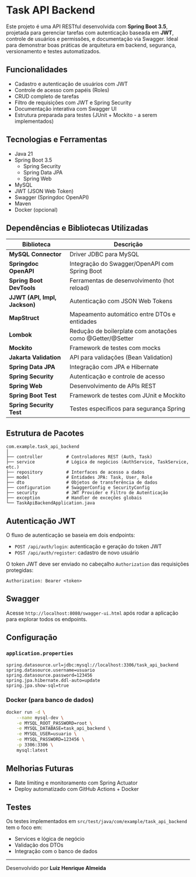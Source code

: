 # Task API Backend

Este projeto é uma API RESTful desenvolvida com **Spring Boot 3.5**, projetada para gerenciar tarefas com autenticação baseada em **JWT**, controle de usuários e permissões, e documentação via Swagger. Ideal para demonstrar boas práticas de arquitetura em backend, segurança, versionamento e testes automatizados.

## Funcionalidades

- Cadastro e autenticação de usuários com JWT
- Controle de acesso com papéis (Roles)
- CRUD completo de tarefas
- Filtro de requisições com JWT e Spring Security
- Documentação interativa com Swagger UI
- Estrutura preparada para testes (JUnit + Mockito - a serem implementados)

## Tecnologias e Ferramentas

- Java 21
- Spring Boot 3.5
  - Spring Security
  - Spring Data JPA
  - Spring Web
- MySQL
- JWT (JSON Web Token)
- Swagger (Springdoc OpenAPI)
- Maven
- Docker (opcional)

## Dependências e Bibliotecas Utilizadas

| Biblioteca                    | Descrição                                                 |
| ----------------------------- | --------------------------------------------------------- |
| **MySQL Connector**           | Driver JDBC para MySQL                                    |
| **Springdoc OpenAPI**         | Integração do Swagger/OpenAPI com Spring Boot             |
| **Spring Boot DevTools**      | Ferramentas de desenvolvimento (hot reload)               |
| **JJWT (API, Impl, Jackson)** | Autenticação com JSON Web Tokens                          |
| **MapStruct**                 | Mapeamento automático entre DTOs e entidades              |
| **Lombok**                    | Redução de boilerplate com anotações como @Getter/@Setter |
| **Mockito**                   | Framework de testes com mocks                             |
| **Jakarta Validation**        | API para validações (Bean Validation)                     |
| **Spring Data JPA**           | Integração com JPA e Hibernate                            |
| **Spring Security**           | Autenticação e controle de acesso                         |
| **Spring Web**                | Desenvolvimento de APIs REST                              |
| **Spring Boot Test**          | Framework de testes com JUnit e Mockito                   |
| **Spring Security Test**      | Testes específicos para segurança Spring                  |

## Estrutura de Pacotes

```
com.example.task_api_backend
│
├── controller         # Controladores REST (Auth, Task)
├── service            # Lógica de negócios (AuthService, TaskService, etc.)
├── repository         # Interfaces de acesso a dados
├── model              # Entidades JPA: Task, User, Role
├── dto                # Objetos de transferência de dados
├── configuration      # SwaggerConfig e SecurityConfig
├── security           # JWT Provider e Filtro de Autenticação
├── exception          # Handler de exceções globais
└── TaskApiBackendApplication.java
```

## Autenticação JWT

O fluxo de autenticação se baseia em dois endpoints:

- `POST /api/auth/login`: autenticação e geração do token JWT
- `POST /api/auth/register`: cadastro de novo usuário

O token JWT deve ser enviado no cabeçalho `Authorization` das requisições protegidas:

```
Authorization: Bearer <token>
```

## Swagger

Acesse `http://localhost:8080/swagger-ui.html` após rodar a aplicação para explorar todos os endpoints.

## Configuração

### `application.properties`

```properties
spring.datasource.url=jdbc:mysql://localhost:3306/task_api_backend
spring.datasource.username=usuario
spring.datasource.password=123456
spring.jpa.hibernate.ddl-auto=update
spring.jpa.show-sql=true
```

### Docker (para banco de dados)

```bash
docker run -d \
    --name mysql-dev \
    -e MYSQL_ROOT_PASSWORD=root \
    -e MYSQL_DATABASE=task_api_backend \
    -e MYSQL_USER=usuario \
    -e MYSQL_PASSWORD=123456 \
    -p 3306:3306 \
    mysql:latest
```

## Melhorias Futuras

- Rate limiting e monitoramento com Spring Actuator
- Deploy automatizado com GitHub Actions + Docker

## Testes

Os testes implementados em `src/test/java/com/example/task_api_backend` tem o foco em:

- Services e lógica de negócio
- Validação dos DTOs
- Integração com o banco de dados

---

Desenvolvido por **Luiz Henrique Almeida**
